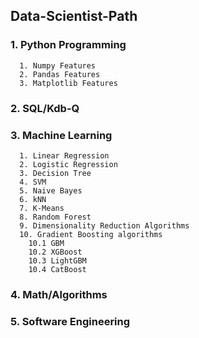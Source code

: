 ## Data-Scientist-Path

### 1. Python Programming
      1. Numpy Features
      2. Pandas Features
      3. Matplotlib Features
### 2. SQL/Kdb-Q

### 3. Machine Learning
      1. Linear Regression
      2. Logistic Regression
      3. Decision Tree
      4. SVM
      5. Naive Bayes
      6. kNN
      7. K-Means
      8. Random Forest
      9. Dimensionality Reduction Algorithms
      10. Gradient Boosting algorithms
        10.1 GBM
        10.2 XGBoost
        10.3 LightGBM
        10.4 CatBoost
### 4. Math/Algorithms

### 5. Software Engineering
